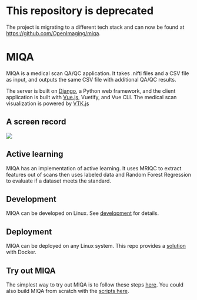 # This repository is deprecated
The project is migrating to a different tech stack and can now be found at https://github.com/OpenImaging/miqa.

# MIQA
MIQA is a medical scan QA/QC application. It takes .nifti files and a CSV file as input, and outputs the same CSV file with additional QA/QC results.

The server is built on [Django](https://www.djangoproject.com/), a Python web framework, and the client application is built with [Vue.js](https://vuejs.org/), Vuetify, and Vue CLI. The medical scan visualization is powered by [VTK.js](https://kitware.github.io/vtk-js/index.html)

## A screen record
![](https://user-images.githubusercontent.com/3123478/63644049-df545a80-c6ad-11e9-8a32-22b18c3add25.gif)

## Active learning
MIQA has an implementation of active learning. It uses MRIQC to extract features out of scans then uses labeled data and Random Forest Regression to evaluate if a dataset meets the standard.

## Development
MIQA can be developed on Linux. See [development](https://github.com/OpenImaging/miqa/blob/master/development.md) for details.

## Deployment
MIQA can be deployed on any Linux system. This repo provides a [solution](devops/docker/README.md) with Docker.

## Try out MIQA
The simplest way to try out MIQA is to follow these steps [here](https://cloud.docker.com/u/kitware/repository/docker/kitware/miqa/general). You could also build MIQA from scratch with the [scripts here](devops/docker/README.md).
